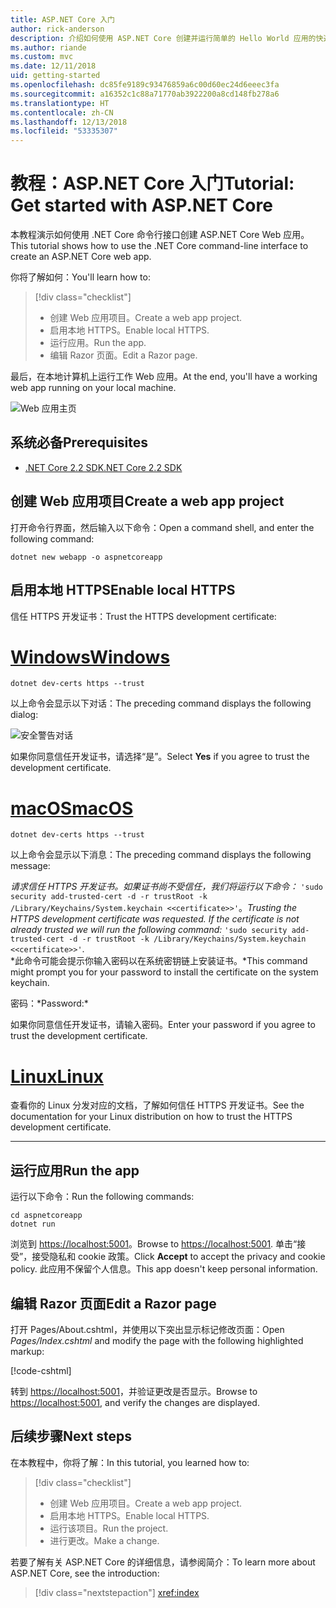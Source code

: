 ```yaml
---
title: ASP.NET Core 入门
author: rick-anderson
description: 介绍如何使用 ASP.NET Core 创建并运行简单的 Hello World 应用的快速教程。
ms.author: riande
ms.custom: mvc
ms.date: 12/11/2018
uid: getting-started
ms.openlocfilehash: dc85fe9189c93476859a6c00d60ec24d6eeec3fa
ms.sourcegitcommit: a16352c1c88a71770ab3922200a8cd148fb278a6
ms.translationtype: HT
ms.contentlocale: zh-CN
ms.lasthandoff: 12/13/2018
ms.locfileid: "53335307"
---
```

# <a name="tutorial-get-started-with-aspnet-core"></a><span data-ttu-id="29c54-103">教程：ASP.NET Core 入门</span><span class="sxs-lookup"><span data-stu-id="29c54-103">Tutorial: Get started with ASP.NET Core</span></span>

<span data-ttu-id="29c54-104">本教程演示如何使用 .NET Core 命令行接口创建 ASP.NET Core Web 应用。</span><span class="sxs-lookup"><span data-stu-id="29c54-104">This tutorial shows how to use the .NET Core command-line interface to create an ASP.NET Core web app.</span></span>

<span data-ttu-id="29c54-105">你将了解如何：</span><span class="sxs-lookup"><span data-stu-id="29c54-105">You'll learn how to:</span></span>

> [!div class="checklist"]
> * <span data-ttu-id="29c54-106">创建 Web 应用项目。</span><span class="sxs-lookup"><span data-stu-id="29c54-106">Create a web app project.</span></span>
> * <span data-ttu-id="29c54-107">启用本地 HTTPS。</span><span class="sxs-lookup"><span data-stu-id="29c54-107">Enable local HTTPS.</span></span>
> * <span data-ttu-id="29c54-108">运行应用。</span><span class="sxs-lookup"><span data-stu-id="29c54-108">Run the app.</span></span>
> * <span data-ttu-id="29c54-109">编辑 Razor 页面。</span><span class="sxs-lookup"><span data-stu-id="29c54-109">Edit a Razor page.</span></span>

<span data-ttu-id="29c54-110">最后，在本地计算机上运行工作 Web 应用。</span><span class="sxs-lookup"><span data-stu-id="29c54-110">At the end, you'll have a working web app running on your local machine.</span></span>

![Web 应用主页](_static/home-page.png)

## <a name="prerequisites"></a><span data-ttu-id="29c54-112">系统必备</span><span class="sxs-lookup"><span data-stu-id="29c54-112">Prerequisites</span></span>

* [<span data-ttu-id="29c54-113">.NET Core 2.2 SDK</span><span class="sxs-lookup"><span data-stu-id="29c54-113">.NET Core 2.2 SDK</span></span>](https://www.microsoft.com/net/download/all)

## <a name="create-a-web-app-project"></a><span data-ttu-id="29c54-114">创建 Web 应用项目</span><span class="sxs-lookup"><span data-stu-id="29c54-114">Create a web app project</span></span>

<span data-ttu-id="29c54-115">打开命令行界面，然后输入以下命令：</span><span class="sxs-lookup"><span data-stu-id="29c54-115">Open a command shell, and enter the following command:</span></span>

```console
dotnet new webapp -o aspnetcoreapp
```

## <a name="enable-local-https"></a><span data-ttu-id="29c54-116">启用本地 HTTPS</span><span class="sxs-lookup"><span data-stu-id="29c54-116">Enable local HTTPS</span></span>

<span data-ttu-id="29c54-117">信任 HTTPS 开发证书：</span><span class="sxs-lookup"><span data-stu-id="29c54-117">Trust the HTTPS development certificate:</span></span>

# <a name="windowstabwindows"></a>[<span data-ttu-id="29c54-118">Windows</span><span class="sxs-lookup"><span data-stu-id="29c54-118">Windows</span></span>](#tab/windows)

```console
dotnet dev-certs https --trust
```

<span data-ttu-id="29c54-119">以上命令会显示以下对话：</span><span class="sxs-lookup"><span data-stu-id="29c54-119">The preceding command displays the following dialog:</span></span>

![安全警告对话](_static/cert.png)

<span data-ttu-id="29c54-121">如果你同意信任开发证书，请选择“是”。</span><span class="sxs-lookup"><span data-stu-id="29c54-121">Select **Yes** if you agree to trust the development certificate.</span></span>

# <a name="macostabmacos"></a>[<span data-ttu-id="29c54-122">macOS</span><span class="sxs-lookup"><span data-stu-id="29c54-122">macOS</span></span>](#tab/macos)

```console
dotnet dev-certs https --trust
```

<span data-ttu-id="29c54-123">以上命令会显示以下消息：</span><span class="sxs-lookup"><span data-stu-id="29c54-123">The preceding command displays the following message:</span></span>

<span data-ttu-id="29c54-124">*请求信任 HTTPS 开发证书。如果证书尚不受信任，我们将运行以下命令：* `'sudo security add-trusted-cert -d -r trustRoot -k /Library/Keychains/System.keychain <<certificate>>'`。</span><span class="sxs-lookup"><span data-stu-id="29c54-124">*Trusting the HTTPS development certificate was requested. If the certificate is not already trusted we will run the following command:* `'sudo security add-trusted-cert -d -r trustRoot -k /Library/Keychains/System.keychain <<certificate>>'`.</span></span>  
<span data-ttu-id="29c54-125">\*此命令可能会提示你输入密码以在系统密钥链上安装证书。</span><span class="sxs-lookup"><span data-stu-id="29c54-125">\*This command might prompt you for your password to install the certificate on the system keychain.</span></span>

<span data-ttu-id="29c54-126">密码：\*</span><span class="sxs-lookup"><span data-stu-id="29c54-126">Password:\*</span></span>

<span data-ttu-id="29c54-127">如果你同意信任开发证书，请输入密码。</span><span class="sxs-lookup"><span data-stu-id="29c54-127">Enter your password if you agree to trust the development certificate.</span></span>

# <a name="linuxtablinux"></a>[<span data-ttu-id="29c54-128">Linux</span><span class="sxs-lookup"><span data-stu-id="29c54-128">Linux</span></span>](#tab/linux)

<span data-ttu-id="29c54-129">查看你的 Linux 分发对应的文档，了解如何信任 HTTPS 开发证书。</span><span class="sxs-lookup"><span data-stu-id="29c54-129">See the documentation for your Linux distribution on how to trust the HTTPS development certificate.</span></span>

---

## <a name="run-the-app"></a><span data-ttu-id="29c54-130">运行应用</span><span class="sxs-lookup"><span data-stu-id="29c54-130">Run the app</span></span>

<span data-ttu-id="29c54-131">运行以下命令：</span><span class="sxs-lookup"><span data-stu-id="29c54-131">Run the following commands:</span></span>

```console
cd aspnetcoreapp
dotnet run
```

<span data-ttu-id="29c54-132">浏览到 [https://localhost:5001](https://localhost:5001)。</span><span class="sxs-lookup"><span data-stu-id="29c54-132">Browse to [https://localhost:5001](https://localhost:5001).</span></span> <span data-ttu-id="29c54-133">单击“接受”，接受隐私和 cookie 政策。</span><span class="sxs-lookup"><span data-stu-id="29c54-133">Click **Accept** to accept the privacy and cookie policy.</span></span> <span data-ttu-id="29c54-134">此应用不保留个人信息。</span><span class="sxs-lookup"><span data-stu-id="29c54-134">This app doesn't keep personal information.</span></span>

## <a name="edit-a-razor-page"></a><span data-ttu-id="29c54-135">编辑 Razor 页面</span><span class="sxs-lookup"><span data-stu-id="29c54-135">Edit a Razor page</span></span>

<span data-ttu-id="29c54-136">打开 Pages/About.cshtml，并使用以下突出显示标记修改页面：</span><span class="sxs-lookup"><span data-stu-id="29c54-136">Open *Pages/Index.cshtml* and modify the page with the following highlighted markup:</span></span>

[!code-cshtml[](sample/index.cshtml?highlight=9)]

<span data-ttu-id="29c54-137">转到 [https://localhost:5001](https://localhost:5001)，并验证更改是否显示。</span><span class="sxs-lookup"><span data-stu-id="29c54-137">Browse to [https://localhost:5001](https://localhost:5001), and verify the changes are displayed.</span></span>

## <a name="next-steps"></a><span data-ttu-id="29c54-138">后续步骤</span><span class="sxs-lookup"><span data-stu-id="29c54-138">Next steps</span></span>

<span data-ttu-id="29c54-139">在本教程中，你将了解：</span><span class="sxs-lookup"><span data-stu-id="29c54-139">In this tutorial, you learned how to:</span></span>

> [!div class="checklist"]
> * <span data-ttu-id="29c54-140">创建 Web 应用项目。</span><span class="sxs-lookup"><span data-stu-id="29c54-140">Create a web app project.</span></span>
> * <span data-ttu-id="29c54-141">启用本地 HTTPS。</span><span class="sxs-lookup"><span data-stu-id="29c54-141">Enable local HTTPS.</span></span>
> * <span data-ttu-id="29c54-142">运行该项目。</span><span class="sxs-lookup"><span data-stu-id="29c54-142">Run the project.</span></span>
> * <span data-ttu-id="29c54-143">进行更改。</span><span class="sxs-lookup"><span data-stu-id="29c54-143">Make a change.</span></span>

<span data-ttu-id="29c54-144">若要了解有关 ASP.NET Core 的详细信息，请参阅简介：</span><span class="sxs-lookup"><span data-stu-id="29c54-144">To learn more about ASP.NET Core, see the introduction:</span></span>

> [!div class="nextstepaction"]
> <xref:index>
